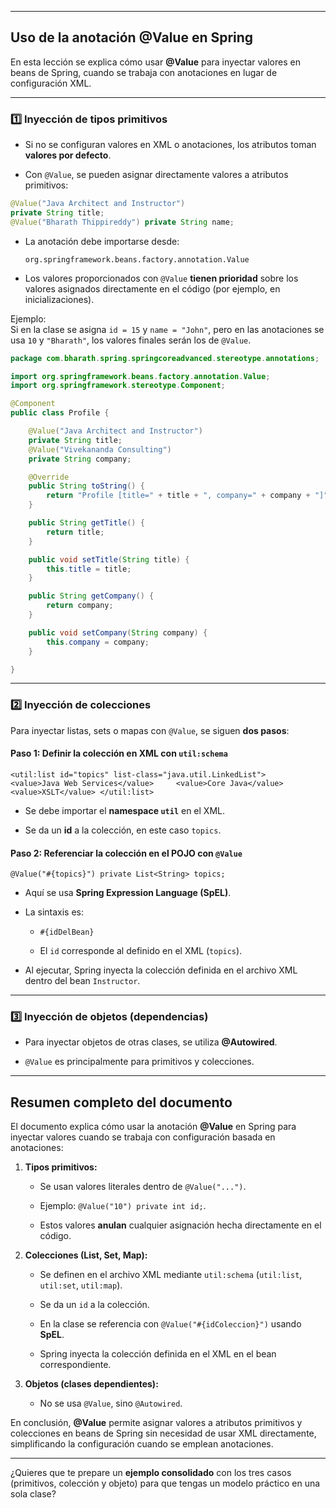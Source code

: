 
---

## Uso de la anotación **@Value** en Spring

En esta lección se explica cómo usar **@Value** para inyectar valores en beans de Spring, cuando se trabaja con anotaciones en lugar de configuración XML.

---

### 1️⃣ Inyección de **tipos primitivos**

- Si no se configuran valores en XML o anotaciones, los atributos toman **valores por defecto**.
    
- Con `@Value`, se pueden asignar directamente valores a atributos primitivos:
    

```java
@Value("Java Architect and Instructor")
private String title;  
@Value("Bharath Thippireddy") private String name;
```

- La anotación debe importarse desde:
    
    `org.springframework.beans.factory.annotation.Value`
    
- Los valores proporcionados con `@Value` **tienen prioridad** sobre los valores asignados directamente en el código (por ejemplo, en inicializaciones).
    

Ejemplo:  
Si en la clase se asigna `id = 15` y `name = "John"`, pero en las anotaciones se usa `10` y `"Bharath"`, los valores finales serán los de `@Value`.

```java
package com.bharath.spring.springcoreadvanced.stereotype.annotations;

import org.springframework.beans.factory.annotation.Value;
import org.springframework.stereotype.Component;

@Component
public class Profile {

	@Value("Java Architect and Instructor")
	private String title;
	@Value("Vivekananda Consulting")
	private String company;

	@Override
	public String toString() {
		return "Profile [title=" + title + ", company=" + company + "]";
	}

	public String getTitle() {
		return title;
	}

	public void setTitle(String title) {
		this.title = title;
	}

	public String getCompany() {
		return company;
	}

	public void setCompany(String company) {
		this.company = company;
	}

}

```
---

### 2️⃣ Inyección de **colecciones**

Para inyectar listas, sets o mapas con `@Value`, se siguen **dos pasos**:

#### Paso 1: Definir la colección en XML con `util:schema`

`<util:list id="topics" list-class="java.util.LinkedList">     <value>Java Web Services</value>     <value>Core Java</value>     <value>XSLT</value> </util:list>`

- Se debe importar el **namespace `util`** en el XML.
    
- Se da un **id** a la colección, en este caso `topics`.
    

#### Paso 2: Referenciar la colección en el POJO con `@Value`

`@Value("#{topics}") private List<String> topics;`

- Aquí se usa **Spring Expression Language (SpEL)**.
    
- La sintaxis es:
    
    - `#{idDelBean}`
        
    - El `id` corresponde al definido en el XML (`topics`).
        
- Al ejecutar, Spring inyecta la colección definida en el archivo XML dentro del bean `Instructor`.
    

---

### 3️⃣ Inyección de **objetos (dependencias)**

- Para inyectar objetos de otras clases, se utiliza **@Autowired**.
    
- `@Value` es principalmente para primitivos y colecciones.
    

---

## Resumen completo del documento

El documento explica cómo usar la anotación **@Value** en Spring para inyectar valores cuando se trabaja con configuración basada en anotaciones:

1. **Tipos primitivos:**
    
    - Se usan valores literales dentro de `@Value("...")`.
        
    - Ejemplo: `@Value("10") private int id;`.
        
    - Estos valores **anulan** cualquier asignación hecha directamente en el código.
        
2. **Colecciones (List, Set, Map):**
    
    - Se definen en el archivo XML mediante `util:schema` (`util:list`, `util:set`, `util:map`).
        
    - Se da un `id` a la colección.
        
    - En la clase se referencia con `@Value("#{idColeccion}")` usando **SpEL**.
        
    - Spring inyecta la colección definida en el XML en el bean correspondiente.
        
3. **Objetos (clases dependientes):**
    
    - No se usa `@Value`, sino `@Autowired`.
        

En conclusión, **@Value** permite asignar valores a atributos primitivos y colecciones en beans de Spring sin necesidad de usar XML directamente, simplificando la configuración cuando se emplean anotaciones.

---

¿Quieres que te prepare un **ejemplo consolidado** con los tres casos (primitivos, colección y objeto) para que tengas un modelo práctico en una sola clase?